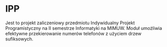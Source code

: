 # IPP
Jest to projekt zaliczeniowy przedmiotu Indywidualny Projekt Programistyczny na II semestrze Informatyki na MIMUW.
Moduł umożliwia efektywne przekierowanie numerów telefonów z użyciem drzew sufiksowych.
